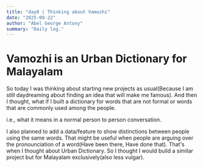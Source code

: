 ```yaml
---
title: "day0 | Thinking about Vamozhi"
date: "2025-09-22"
author: "Abel George Antony"
summary: "Daily log."
---
```


# Vamozhi is an Urban Dictionary for Malayalam

So today I was thinking about starting new projects as usual(Because I am still daydreaming about finding an idea that will make me famous). And then I thought, what if I built a dictionary for words that are not formal or words that are commonly used among the people.

i.e., what it means in a normal person to person conversation.

I also planned to add a data/feature to show distinctions between people using the same words. That might be useful when people are arguing over the pronounciation of a word(Have been there, Have done that). That's when I thought about Urban Dictionary. So I thought I would build a similar project but for Malayalam exclusively(also less vulgar).

